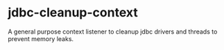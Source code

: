 jdbc-cleanup-context
====================

A general purpose context listener to cleanup jdbc drivers and threads to prevent memory leaks.
